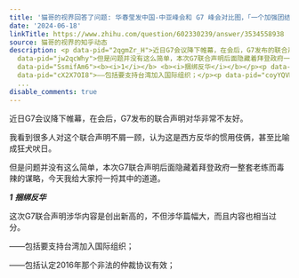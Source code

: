 ```yaml
---
title: '猫哥的视界回答了问题: 华春莹发中国-中亚峰会和 G7 峰会对比图，「一个加强团结合作，一个煽动分裂对抗」，两峰会有哪些不同？'
date: '2024-06-18'
linkTitle: https://www.zhihu.com/question/602330239/answer/3534558938
source: 猫哥的视界的知乎动态
description: <p data-pid="2qgmZr_H">近日G7会议降下帷幕，在会后，G7发布的联合声明对华非常不友好。</p><p data-pid="NGWIjhxh">我看到很多人对这个联合声明不屑一顾，认为这是西方反华的惯用伎俩，甚至比喻成狂犬吠日。</p><p
  data-pid="jw2qcWhy">但是问题并没有这么简单，本次G7联合声明后面隐藏着拜登政府一整套老练而毒辣的谋略，今天我给大家捋一捋其中的道道。</p><p
  data-pid="SsmifAm6"><b><i>1</i></b> <b><i>捆绑反华</i></b></p><p data-pid="S221rrbk">这次G7联合声明涉华内容是创出新高的，不但涉华篇幅大，而且内容也相当过分。</p><p
  data-pid="cX2X7OI8">——包括要支持台湾加入国际组织；</p><p data-pid="coyYQVMU">——包括认定2016年那个非法的仲裁协议有效；</p><p
  ...
disable_comments: true
---
```

<p data-pid="2qgmZr_H">近日G7会议降下帷幕，在会后，G7发布的联合声明对华非常不友好。</p><p data-pid="NGWIjhxh">我看到很多人对这个联合声明不屑一顾，认为这是西方反华的惯用伎俩，甚至比喻成狂犬吠日。</p><p data-pid="jw2qcWhy">但是问题并没有这么简单，本次G7联合声明后面隐藏着拜登政府一整套老练而毒辣的谋略，今天我给大家捋一捋其中的道道。</p><p data-pid="SsmifAm6"><b><i>1</i></b> <b><i>捆绑反华</i></b></p><p data-pid="S221rrbk">这次G7联合声明涉华内容是创出新高的，不但涉华篇幅大，而且内容也相当过分。</p><p data-pid="cX2X7OI8">——包括要支持台湾加入国际组织；</p><p data-pid="coyYQVMU">——包括认定2016年那个非法的仲裁协议有效；</p><p ...
